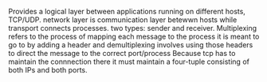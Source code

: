 Provides a logical layer between applications running on different hosts, TCP/UDP. network layer is communication layer betewwn hosts while transport connects processes. two types: sender and receiver. Multiplexing refers to the process of mapping each message to the process it is meant to go to by adding a header and demultiplexing involves using those headers to direct the message to the correct port/process
Because tcp has to maintain the connnection there it must maintain a four-tuple consisting of both IPs and both ports.
